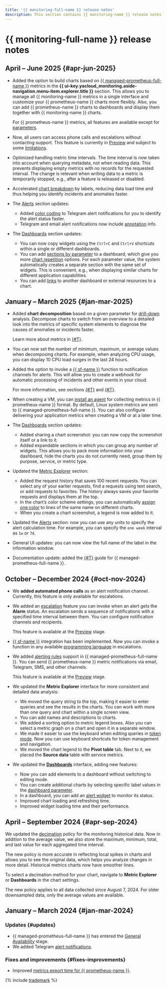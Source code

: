 ```yaml
---
title: '{{ monitoring-full-name }} release notes'
description: This section contains {{ monitoring-name }} release notes.
---
```


# {{ monitoring-full-name }} release notes


## April – June 2025 {#apr-jun-2025}

* Added the option to build charts based on [{{ managed-prometheus-full-name }}](operations/prometheus/querying/monitoring.md) metrics in the **{{ ui-key.yacloud_monitoring.aside-navigation.menu-item.explorer.title }}** section. This allows you to manage all {{ monitoring-name }} metrics in a single interface and customize your {{ prometheus-name }} charts more flexibly. Also, you can add {{ prometheus-name }} charts to dashboards and display them together with {{ monitoring-name }} charts.
 
   For {{ prometheus-name }} metrics, all features are available except for [parameters](concepts/visualization/metric-explorer.md#repeated-graphs).

* Now, all users can access phone calls and escalations without contacting support. This feature is currently in [Preview](../overview/concepts/launch-stages.md) and subject to some [limitations](concepts/alerting/escalations.md).

* Optimized handling metric time intervals. The time interval is now taken into account when querying metadata, not when reading data. This prevents displaying empty metrics with no records for the requested interval. The change is relevant when writing data to a metric is temporarily stopped, e.g., after a feature is released or disabled.

* Accelerated [chart breakdown](operations/metric/metric-explorer.md#repeated-graphs) by labels, reducing data load time and thus helping you identify incidents and anomalies faster.

* The [Alerts](concepts/alerting.md) section updates:
  * Added [color coding](concepts/alerting/alert.md#alert-statuses) to Telegram alert notifications for you to identify the alert status faster.
  * Telegram and email alert notifications now include [annotation](concepts/alerting/annotation.md) info.

* The [Dashboards](concepts/visualization/dashboard.md) section updates:
  * You can now copy widgets using the `Ctrl+C` and `Ctrl+V` shortcuts within a single or different dashboards.
  * You can add [sections by parameter](operations/dashboard/add-widget.md#group) to a dashboard, which give you more [chart repetition](operations/metric/metric-explorer.md#repeated-graphs) options. For each parameter value, the system automatically creates a separate section with the same set of widgets. This is convenient, e.g., when displaying similar charts for different application capabilities.
  * You can add [links](operations/dashboard/add-widget.md#graph) to another dashboard or external resources to a chart.

## January – March 2025 {#jan-mar-2025}

* Added **chart decomposition** based on a given parameter for [drill-down](https://en.wikipedia.org/wiki/Data_drilling) analysis. Decompose charts to switch from an overview to a detailed look into the metrics of specific system elements to diagnose the causes of anomalies or incidents faster.

   Learn more about metrics in [{#T}](operations/metric/metric-explorer.md).

* You can now set the number of minimum, maximum, or average values when decomposing charts. For example, when analyzing CPU usage, you can display 10 CPU load surges in the last 24 hours.

* Added the option to invoke a [{{ sf-name }}](../functions/index.yaml) function to notification channels for alerts. This will allow you to create a webhook for automatic processing of incidents and other events in your cloud.

   For more information, see sections [{#T}](operations/alert/create-channel-function.md) and [{#T}](operations/alert/alert-call-function.md).

* When creating a VM, you can [install an agent](operations/prometheus/ingestion/prometheus-agent.md) for collecting metrics in {{ prometheus-name }} format. By default, Linux system metrics are sent to {{ managed-prometheus-full-name }}. You can also configure delivering your application metrics when creating a VM or at a later time.

* The [Dashboards](concepts/visualization/dashboard.md) section updates:
  
  * Added sharing a chart screenshot: you can now copy the screenshot itself or a link to it.
  * Added expandable sections in which you can group any number of widgets. This allows you to pack more information into your dashboard, hide the charts you do not currently need, group them by purpose, service, or metric type.

* Updated the [Metric Explorer](concepts/visualization/metric-explorer.md) section:
  
  * Added the request history that saves 100 recent requests. You can select any of your earlier requests, find a requests using text search, or add requests to favorites. The history always saves your favorite requests and displays them at the top.
  * In the chart’s color scheme settings, you can automatically [assign one color](operations/metric/metric-explorer.md#set-graph) to lines of the same name on different charts.
  * When you create a chart screenshot, a legend is now added to it.

* Updated the [Alerts](concepts/alerting/alert.md) section: now you can use any units to specify the alert calculation time. For example, you can specify the `one week` interval as `1w` or `7d`.

* General UI updates: you can now view the full name of the label in the information window.

* Documentation update: added the [{#T}](operations/prometheus/ingestion/troubleshooting.md) guide for {{ managed-prometheus-full-name }}.

## October – December 2024 {#oct-nov-2024}

* We **added automated phone calls** as an alert notification channel. Currently, this feature is only available for escalations.

* We added an [escalation](concepts/alerting/escalations.md) feature you can invoke when an alert gets the **Alarm** status. An escalation sends a sequence of notifications with a specified time interval between them. You can configure notification channels and recipients.

  This feature is available at the [Preview](../overview/concepts/launch-stages.md) stage.

* [{{ sf-name }}](../functions/index.yaml) integration has been implemented. Now you can invoke a function in any available [programming language](../functions/concepts/) in escalations.

* We added [alerting rules](operations/prometheus/alerting-rules.md) support in {{ managed-prometheus-full-name }}. You can send {{ prometheus-name }} metric notifications via email, Telegram, SMS, and other channels.
  
  This feature is available at the [Preview](../overview/concepts/launch-stages.md) stage.

* We updated the **Metric Explorer** interface for more consistent and detailed data analysis:

  * We moved the query string to the top, making it easier to enter queries and see the results in the charts. You can work with more than one query and chart within a single screen view.
  * You can add names and descriptions to charts.
  * We added a sorting option to metric legend boxes. Also you can select a metric graph on a chart and open it in a separate window.
  * We made it easier to use the keyboard when editing queries in [token mode](concepts/visualization/query-string.md). Now you can use keyboard shortcuts for token management and navigation.
  * We moved the chart legend to the **Pivot table** tab. Next to it, we placed the **Source data** table with service metrics.
  
* We updated the [**Dashboards**](concepts/visualization/dashboard.md) interface, adding new features:
  * Now you can add elements to a dashboard without switching to editing mode.
  * You can create additional charts by selecting specific label values in the [dashboard parameter](concepts/visualization/dashboard.md#parameterization).
  * In a dashboard, you can add an [alert widget](operations/dashboard/add-widget.md#alert) to monitor its status.
  * Improved chart loading and refreshing time.
  * Improved widget loading time and their performance.
  

## April – September 2024 {#apr-sep-2024}

We updated the [decimation](concepts/decimation.md) policy for the monitoring historical data. Now in addition to the average value, we also store the maximum, minimum, total, and last value for each aggregated time interval.

The new policy is more accurate in reflecting local spikes in charts and allows you to see the original data, which helps you analyze changes in more detail. Historical metrics charts now have smoother lines.

To select a decimation method for your chart, navigate to **Metric Explorer** or **Dashboards** in the chart settings.

The new policy applies to all data collected since August 7, 2024. For older downsampled data, only the average values are available.

## January – March 2024 {#jan-mar-2024}

### Updates {#updates}

* {{ managed-prometheus-full-name }} has entered the [General Availability](../overview/concepts/launch-stages.md) stage.
* We added Telegram [alert notifications](concepts/alerting/notification-channel.md).

### Fixes and improvements {#fixes-improvements}

* Improved [metrics export time for {{ prometheus-name }}](operations/metric/prometheusExport.md).

{% include [trademark](../_includes/monitoring/trademark.md) %}
